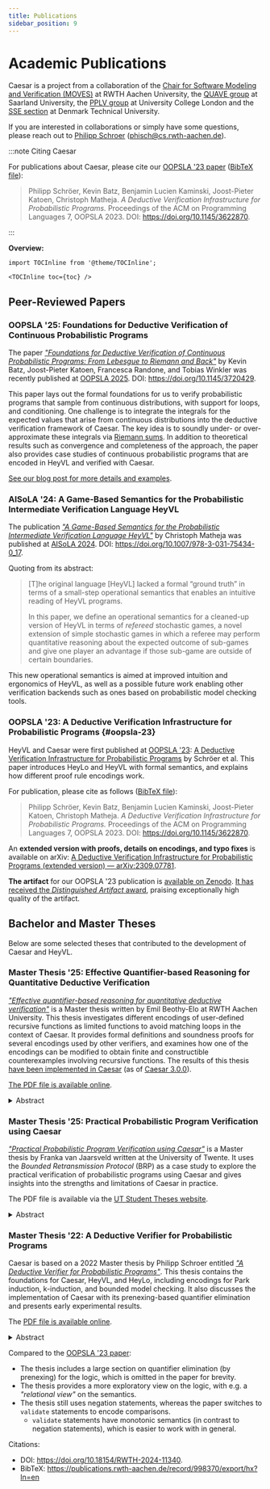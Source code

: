 ```yaml
---
title: Publications
sidebar_position: 9
---
```


# Academic Publications

Caesar is a project from a collaboration of the [Chair for Software Modeling and Verification (MOVES)](https://moves.rwth-aachen.de/) at RWTH Aachen University, the [QUAVE group](https://quave.cs.uni-saarland.de/) at Saarland University, the [PPLV group](http://pplv.cs.ucl.ac.uk/welcome/) at University College London and the [SSE section](https://www.compute.dtu.dk/english/research/research-sections/software-systems-engineering) at Denmark Technical University.

If you are interested in collaborations or simply have some questions, please reach out to [Philipp Schroer](https://moves.rwth-aachen.de/people/philipp-schroer/) ([phisch@cs.rwth-aachen.de](mailto:phisch@cs.rwth-aachen.de)).

:::note Citing Caesar

For publications about Caesar, please cite our [OOPSLA '23 paper](#oopsla-23) ([BibTeX file](https://dblp.org/rec/journals/pacmpl/SchroerBKKM23.html?view=bibtex)):

> Philipp Schröer, Kevin Batz, Benjamin Lucien Kaminski, Joost-Pieter Katoen, Christoph Matheja. *A Deductive Verification Infrastructure for Probabilistic Programs.* Proceedings of the ACM on Programming Languages 7, OOPSLA 2023. DOI: https://doi.org/10.1145/3622870.

:::

**Overview:**

```mdx-code-block
import TOCInline from '@theme/TOCInline';

<TOCInline toc={toc} />
```

## Peer-Reviewed Papers

### OOPSLA '25: Foundations for Deductive Verification of Continuous Probabilistic Programs

The paper [_"Foundations for Deductive Verification of Continuous Probabilistic Programs: From Lebesgue to Riemann and Back"_](https://dl.acm.org/doi/10.1145/3720429) by Kevin Batz, Joost-Pieter Katoen, Francesca Randone, and Tobias Winkler was recently published at [OOPSLA 2025](https://2025.splashcon.org/track/OOPSLA). DOI: https://doi.org/10.1145/3720429.

This paper lays out the formal foundations for us to verify probabilistic programs that sample from continuous distributions, with support for loops, and conditioning.
One challenge is to integrate the integrals for the expected values that arise from continuous distributions into the deductive verification framework of Caesar.
The key idea is to soundly under- or over-approximate these integrals via [Riemann sums](https://en.wikipedia.org/wiki/Riemann_sum).
In addition to theoretical results such as convergence and completeness of the approach, the paper also provides case studies of continuous probabilistic programs that are encoded in HeyVL and verified with Caesar.

[See our blog post for more details and examples](/blog/2025/04/11/foundations-continuous).

### AISoLA '24: A Game-Based Semantics for the Probabilistic Intermediate Verification Language HeyVL

The publication [_"A Game-Based Semantics for the Probabilistic
Intermediate Verification Language HeyVL"_](https://doi.org/10.1007/978-3-031-75434-0_17) by Christoph Matheja was published at [AISoLA 2024](https://2024-isola.isola-conference.org/). DOI: https://doi.org/10.1007/978-3-031-75434-0_17.

Quoting from its abstract:

> [T]he original language [HeyVL] lacked a formal “ground truth” in terms of a small-step operational semantics that enables an intuitive reading of HeyVL programs.
>
> In this paper, we define an operational semantics for a cleaned-up version of HeyVL in terms of *refereed* stochastic games, a novel extension of simple stochastic games in which a referee may perform quantitative reasoning about the expected outcome of sub-games and give one player an advantage if those sub-game are outside of certain boundaries.

This new operational semantics is aimed at improved intuition and ergonomics of HeyVL, as well as a possible future work enabling other verification backends such as ones based on probabilistic model checking tools.

### OOPSLA '23: A Deductive Verification Infrastructure for Probabilistic Programs {#oopsla-23}

HeyVL and Caesar were first published at [OOPSLA '23](https://2023.splashcon.org/track/splash-2023-oopsla): [A Deductive Verification Infrastructure for Probabilistic Programs](https://doi.org/10.1145/3622870) by Schröer et al.
This paper introduces HeyLo and HeyVL with formal semantics, and explains how different proof rule encodings work.

For publication, please cite as follows ([BibTeX file](https://dblp.org/rec/journals/pacmpl/SchroerBKKM23.html?view=bibtex)):

> Philipp Schröer, Kevin Batz, Benjamin Lucien Kaminski, Joost-Pieter Katoen, Christoph Matheja. *A Deductive Verification Infrastructure for Probabilistic Programs.* Proceedings of the ACM on Programming Languages 7, OOPSLA 2023. DOI: https://doi.org/10.1145/3622870.

An **extended version with proofs, details on encodings, and typo fixes** is available on arXiv: [A Deductive Verification Infrastructure for Probabilistic Programs (extended version) — arXiv:2309.07781](https://arxiv.org/abs/2309.07781).

**The artifact** for our OOPSLA '23 publication is [available on Zenodo](https://zenodo.org/record/8146987).
[It has received the *Distinguished Artifact* award](/blog/2023/10/27/oopsla23-distinguished-artifact), praising exceptionally high quality of the artifact.

## Bachelor and Master Theses

Below are some selected theses that contributed to the development of Caesar and HeyVL.

### Master Thesis '25: Effective Quantifier-based Reasoning for Quantitative Deductive Verification

[_"Effective quantifier-based reasoning for quantitative deductive verification"_](https://publications.rwth-aachen.de/record/1016969) is a Master thesis written by Emil Beothy-Elo at RWTH Aachen University.
This thesis investigates different encodings of user-defined recursive functions as limited functions to avoid matching loops in the context of Caesar.
It provides formal definitions and soundness proofs for several encodings used by other verifiers, and examines how one of the encodings can be modified to obtain finite and constructible counterexamples involving recursive functions.
The results of this thesis [have been implemented in Caesar](./caesar/debugging.md#function-encodings-and-limited-functions) (as of [Caesar 3.0.0](/blog/2025/07/29/caesar-3-0)).

[The PDF file is available online](https://publications.rwth-aachen.de/record/1016969/files/1016969.pdf).

<details>
<summary>Abstract</summary>

Caesar is a deductive verifier for probabilistic programs. It builds on modern SMT solvers to automatically check if probabilistic programs conform to their specification. This high degree of automation sometimes comes at the cost of brittle verification. Seemingly unrelated changes in the input program can cause the verifier to hang and verification to fail. These instabilities are often caused by quantifiers that are used in axioms to describe the relevant theories for verification. A common problem here are matching loops - an ill-behaved set of quantifiers that can cause an infinite number of quantifier instantiations by themselves. A large contributor of matching loops are user-defined recursive functions. A common approach taken by other verifiers is to encode such functions as limited functions, limiting the number of recursive instantiations and avoiding matching loops by construction. While they have been proven to be effective, there is little information available about them and they lacked a formal treatment. We present and formally define different limited function encodings used by other verifiers, and subsequently prove that these transformations are sound. Furthermore, we examine how one of the encodings can be modified to obtain finite and constructible counterexamples involving recursive functions. The presented encodings are implemented in Caesar. We provide guidance on the subtleties that are required for the encodings to work well in practice. Our evaluation shows that the implemented encodings are very effective in eliminating brittleness for problematic programs in Caesar's test suite.
</details>

### Master Thesis '25: Practical Probabilistic Program Verification using Caesar

[_"Practical Probabilistic Program Verification using Caesar"_](https://purl.utwente.nl/essays/106318) is a Master thesis by Franka van Jaarsveld written at the University of Twente.
It uses the *Bounded Retransmission Protocol* (BRP) as a case study to explore the practical verification of probabilistic programs using Caesar and gives insights into the strengths and limitations of Caesar in practice.

The PDF file is available via the [UT Student Theses website](https://purl.utwente.nl/essays/106318).

<details>
<summary>Abstract</summary>

This thesis explores the practical verification of probabilistic programs using Caesar, a weakest preexpectation-based verification tool for reasoning about the expected behaviour of discrete probabilistic programs. The Bounded Retransmission Protocol (BRP) is studied as a case study. A key contribution of this work is the abstraction and decomposition of BRP into two geometric-like programs, enabling more effective reasoning about the protocol's behaviour and facilitating the stepwise verification strategy. Theoretical verification of key properties (positive almost-sure termination, success probability, and the expectation of the number of failed and sent transmissions) was largely successful using weakest preexpectation calculus. Translating these results into verification using Caesar introduced practical challenges, particularly in invariant discovery. Additionally, even valid invariants did not always lead to successful verification due to limitations in Caesar’s current implementation, particularly in SMT solver performance and the handling of exponentials. However, through workarounds including alternative invariants and a 'fueled' exponential function, meaningful properties of BRP were verified. This thesis demonstrates how such techniques support practical verification in Caesar and concludes with a discussion of its strengths, limitations, and recommendations for effective use.
</details>

### Master Thesis '22: A Deductive Verifier for Probabilistic Programs

Caesar is based on a 2022 Master thesis by Philipp Schroer entitled [_"A Deductive Verifier for Probabilistic Programs"_](https://publications.rwth-aachen.de/record/998370).
This thesis contains the foundations for Caesar, HeyVL, and HeyLo, including encodings for Park induction, k-induction, and bounded model checking.
It also discusses the implementation of Caesar with its prenexing-based quantifier elimination and presents early experimental results.

The [PDF file is available online](https://publications.rwth-aachen.de/record/998370/files/998370.pdf).

<details>
<summary>Abstract</summary>

We design and implement a deductive verification infrastructure for probabilistic programs. It consists of a quantitative intermediate verification language (HeyVL) and a quantitative assertion language (HeyLo). HeyLo is a syntax to express expected values of probabilistic programs, with support for quantitative implications based on Gödel logic. Both HeyLo and HeyVL contain lattice-theoretic dual constructs to reason about lower and upper bounds of expected values. As a case study, we encode weakest pre-expectation and weakest liberal pre-expectation reasoning about the probabilistic programming language pGCL into HeyVL. For loops, we provide encodings of Park induction, k-induction, and bounded model checking. Park induction and k-induction are both proof rules that require on user-provided invariant candidates. Furthermore, we discuss the automation of our deductive verification infrastructure. Our implementation Caesar takes a HeyVL program as input, generates and optimizes verification conditions in the form of HeyLo formulas and uses the automated theorem prover Z3 to prove or disprove validity of the verification conditions. In this thesis, we focus on the central optimization of quantifier elimination of HeyLo formulas. We present early promising experimental results. Finally, we discuss the abstraction of our framework based on Heyting and Gödel algebras to support more domains than expectations.
</details>

Compared to the [OOPSLA '23 paper](#oopsla-23):
 * The thesis includes a large section on quantifier elimination (by prenexing) for the logic, which is omitted in the paper for brevity.
 * The thesis provides a more exploratory view on the logic, with e.g. a *"relational view"* on the semantics.
 * The thesis still uses negation statements, whereas the paper switches to `validate` statements to encode comparisons.
   * `validate` statements have monotonic semantics (in contrast to negation statements), which is easier to work with in general.

Citations:
* DOI: https://doi.org/10.18154/RWTH-2024-11340.
* BibTeX: https://publications.rwth-aachen.de/record/998370/export/hx?ln=en
